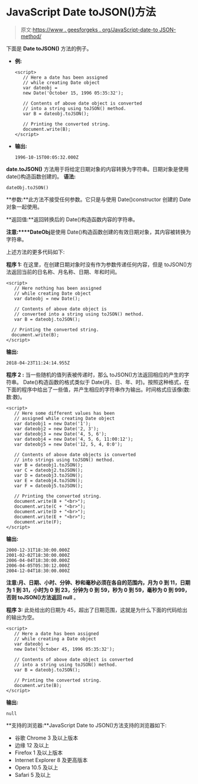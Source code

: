# JavaScript Date toJSON()方法

> 原文:[https://www . geesforgeks . org/JavaScript-date-to JSON-method/](https://www.geeksforgeeks.org/javascript-date-tojson-method/)

下面是 **Date toJSON()** 方法的例子。

*   **例:**

    ```
    <script>
       // Here a date has been assigned
       // while creating Date object
       var dateobj = 
       new Date('October 15, 1996 05:35:32');

       // Contents of above date object is converted
       // into a string using toJSON() method.
       var B = dateobj.toJSON();

       // Printing the converted string.
       document.write(B);
    </script>
    ```

*   **输出:**

    ```
    1996-10-15T00:05:32.000Z
    ```

**date.toJSON()** 方法用于将给定日期对象的内容转换为字符串。日期对象是使用 date()构造函数创建的。
**语法:**

```
dateObj.toJSON()
```

**参数:**此方法不接受任何参数。它只是与使用 Date()constructor 创建的 Date 对象一起使用。

**返回值:**返回转换后的 Date()构造函数内容的字符串。

**注意:****DateObj**是使用 Date()构造函数创建的有效日期对象，其内容被转换为字符串。

上述方法的更多代码如下:

**程序 1:** 在这里，在创建日期对象时没有作为参数传递任何内容，但是 toJSON()方法返回当前的日名称、月名称、日期、年和时间。

```
<script>
   // Here nothing has been assigned
   // while creating Date object
   var dateobj = new Date();

   // Contents of above date object is
   // converted into a string using toJSON() method.
   var B = dateobj.toJSON();

  // Printing the converted string.
  document.write(B);
</script>
```

**输出:**

```
2018-04-23T11:24:14.955Z
```

**程序 2 :** 当一些随机的值列表被传递时，那么 toJSON()方法返回相应的产生的字符串。
Date()构造函数的格式类似于 Date(月、日、年、时)。按照这种格式，在下面的程序中给出了一些值，并产生相应的字符串作为输出。时间格式应该像(数:数:数)。

```
<script>
   // Here some different values has been
   // assigned while creating Date object
   var dateobj1 = new Date('1');
   var dateobj2 = new Date('2, 3');
   var dateobj3 = new Date('4, 5, 6');
   var dateobj4 = new Date('4, 5, 6, 11:00:12');
   var dateobj5 = new Date('12, 5, 4, 0:0');

   // Contents of above date objects is converted
   // into strings using toJSON() method.
   var B = dateobj1.toJSON();
   var C = dateobj2.toJSON();
   var D = dateobj3.toJSON();
   var E = dateobj4.toJSON();
   var F = dateobj5.toJSON();

   // Printing the converted string.
   document.write(B + "<br>");
   document.write(C + "<br>");
   document.write(D + "<br>");
   document.write(E + "<br>");
   document.write(F);
</script>
```

**输出:**

```
2000-12-31T18:30:00.000Z
2001-02-02T18:30:00.000Z
2006-04-04T18:30:00.000Z
2006-04-05T05:30:12.000Z
2004-12-04T18:30:00.000Z
```

**注意:**月、日期、小时、分钟、秒和毫秒必须在各自的范围内，月为 0 到 11，日期为 1 到 31，小时为 0 到 23，分钟为 0 到 59，秒为 0 到 59，毫秒为 0 到 999，否则 toJSON()方法**返回 null** 。

**程序 3:** 此处给出的日期为 45，超出了日期范围，这就是为什么下面的代码给出的输出为空。

```
<script>
   // Here a date has been assigned
   // while creating a Date object
   var dateobj = 
   new Date('October 45, 1996 05:35:32');

   // Contents of above date object is converted
   // into a string using toJSON() method.
   var B = dateobj.toJSON();

   // Printing the converted string.
   document.write(B);
</script>
```

**输出:**

```
null
```

**支持的浏览器:**JavaScript Date to JSON()方法支持的浏览器如下:

*   谷歌 Chrome 3 及以上版本
*   边缘 12 及以上
*   Firefox 1 及以上版本
*   Internet Explorer 8 及更高版本
*   Opera 10.5 及以上
*   Safari 5 及以上